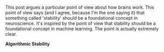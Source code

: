 This post argues a particular point of view about how brains work. This point of view says (and I agree, because I'm the one saying it) that something called 'stability' should be a foundational concept in neuroscience. It's inspired by the point of view that stability should be a foundational concept in machine learning. The point is actually extremely clear. 

**Algorithmic Stability**
